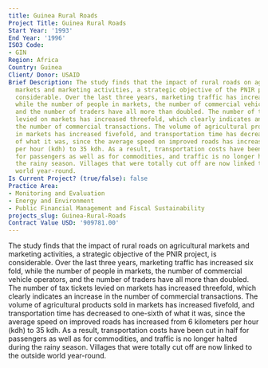 ```yaml
---
title: Guinea Rural Roads
Project Title: Guinea Rural Roads
Start Year: '1993'
End Year: '1996'
ISO3 Code:
- GIN
Region: Africa
Country: Guinea
Client/ Donor: USAID
Brief Description: The study finds that the impact of rural roads on agricultural
  markets and marketing activities, a strategic objective of the PNIR project, is
  considerable. Over the last three years, marketing traffic has increased six fold,
  while the number of people in markets, the number of commercial vehicle operators,
  and the number of traders have all more than doubled. The number of tax tickets
  levied on markets has increased threefold, which clearly indicates an increase in
  the number of commercial transactions. The volume of agricultural products sold
  in markets has increased fivefold, and transportation time has decreased to one-sixth
  of what it was, since the average speed on improved roads has increased from 6 kilometers
  per hour (kdh) to 35 kdh. As a result, transportation costs have been cut in half
  for passengers as well as for commodities, and traffic is no longer halted during
  the rainy season. Villages that were totally cut off are now linked to the outside
  world year-round.
Is Current Project? (true/false): false
Practice Area:
- Monitoring and Evaluation
- Energy and Environment
- Public Financial Management and Fiscal Sustainability
projects_slug: Guinea-Rural-Roads
Contract Value USD: '909781.00'
---
```


The study finds that the impact of rural roads on agricultural markets and marketing activities, a strategic objective of the PNIR project, is considerable. Over the last three years, marketing traffic has increased six fold, while the number of people in markets, the number of commercial vehicle operators, and the number of traders have all more than doubled. The number of tax tickets levied on markets has increased threefold, which clearly indicates an increase in the number of commercial transactions. The volume of agricultural products sold in markets has increased fivefold, and transportation time has decreased to one-sixth of what it was, since the average speed on improved roads has increased from 6 kilometers per hour (kdh) to 35 kdh. As a result, transportation costs have been cut in half for passengers as well as for commodities, and traffic is no longer halted during the rainy season. Villages that were totally cut off are now linked to the outside world year-round.